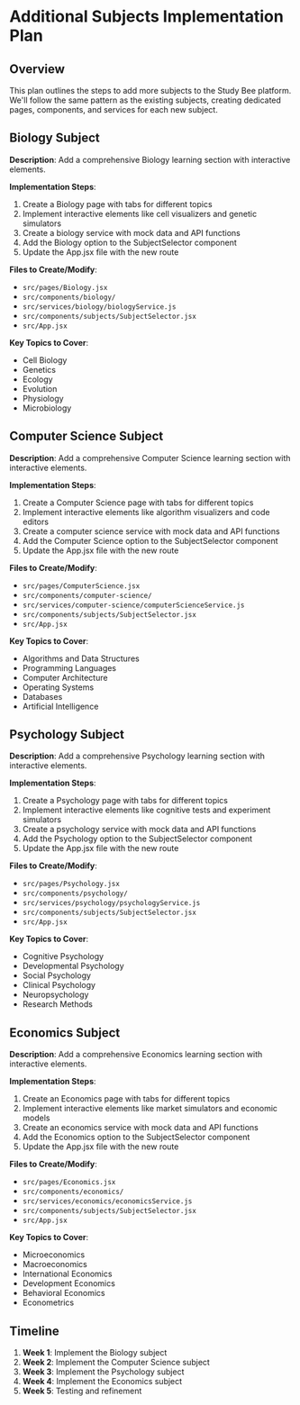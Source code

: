 # Additional Subjects Implementation Plan

## Overview

This plan outlines the steps to add more subjects to the Study Bee platform. We'll follow the same pattern as the existing subjects, creating dedicated pages, components, and services for each new subject.

## Biology Subject

**Description**: Add a comprehensive Biology learning section with interactive elements.

**Implementation Steps**:
1. Create a Biology page with tabs for different topics
2. Implement interactive elements like cell visualizers and genetic simulators
3. Create a biology service with mock data and API functions
4. Add the Biology option to the SubjectSelector component
5. Update the App.jsx file with the new route

**Files to Create/Modify**:
- `src/pages/Biology.jsx`
- `src/components/biology/`
- `src/services/biology/biologyService.js`
- `src/components/subjects/SubjectSelector.jsx`
- `src/App.jsx`

**Key Topics to Cover**:
- Cell Biology
- Genetics
- Ecology
- Evolution
- Physiology
- Microbiology

## Computer Science Subject

**Description**: Add a comprehensive Computer Science learning section with interactive elements.

**Implementation Steps**:
1. Create a Computer Science page with tabs for different topics
2. Implement interactive elements like algorithm visualizers and code editors
3. Create a computer science service with mock data and API functions
4. Add the Computer Science option to the SubjectSelector component
5. Update the App.jsx file with the new route

**Files to Create/Modify**:
- `src/pages/ComputerScience.jsx`
- `src/components/computer-science/`
- `src/services/computer-science/computerScienceService.js`
- `src/components/subjects/SubjectSelector.jsx`
- `src/App.jsx`

**Key Topics to Cover**:
- Algorithms and Data Structures
- Programming Languages
- Computer Architecture
- Operating Systems
- Databases
- Artificial Intelligence

## Psychology Subject

**Description**: Add a comprehensive Psychology learning section with interactive elements.

**Implementation Steps**:
1. Create a Psychology page with tabs for different topics
2. Implement interactive elements like cognitive tests and experiment simulators
3. Create a psychology service with mock data and API functions
4. Add the Psychology option to the SubjectSelector component
5. Update the App.jsx file with the new route

**Files to Create/Modify**:
- `src/pages/Psychology.jsx`
- `src/components/psychology/`
- `src/services/psychology/psychologyService.js`
- `src/components/subjects/SubjectSelector.jsx`
- `src/App.jsx`

**Key Topics to Cover**:
- Cognitive Psychology
- Developmental Psychology
- Social Psychology
- Clinical Psychology
- Neuropsychology
- Research Methods

## Economics Subject

**Description**: Add a comprehensive Economics learning section with interactive elements.

**Implementation Steps**:
1. Create an Economics page with tabs for different topics
2. Implement interactive elements like market simulators and economic models
3. Create an economics service with mock data and API functions
4. Add the Economics option to the SubjectSelector component
5. Update the App.jsx file with the new route

**Files to Create/Modify**:
- `src/pages/Economics.jsx`
- `src/components/economics/`
- `src/services/economics/economicsService.js`
- `src/components/subjects/SubjectSelector.jsx`
- `src/App.jsx`

**Key Topics to Cover**:
- Microeconomics
- Macroeconomics
- International Economics
- Development Economics
- Behavioral Economics
- Econometrics

## Timeline

1. **Week 1**: Implement the Biology subject
2. **Week 2**: Implement the Computer Science subject
3. **Week 3**: Implement the Psychology subject
4. **Week 4**: Implement the Economics subject
5. **Week 5**: Testing and refinement
